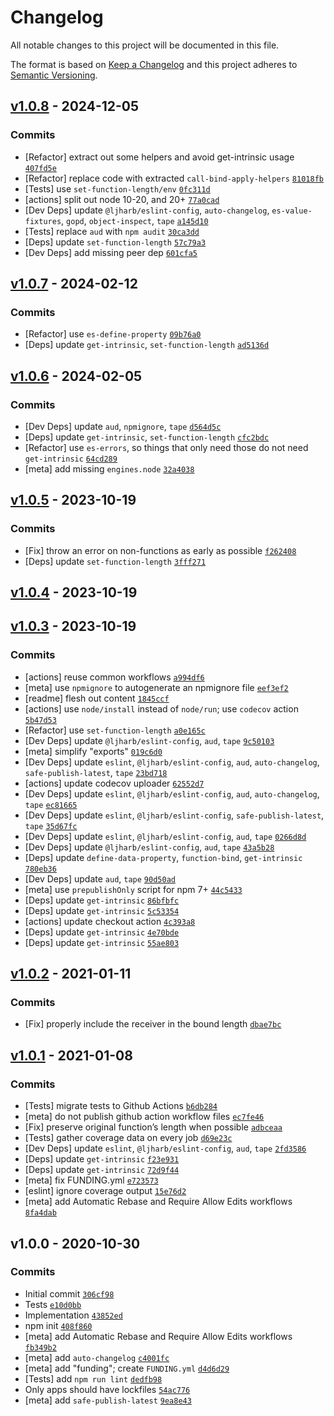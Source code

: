 # Changelog

All notable changes to this project will be documented in this file.

The format is based on [Keep a Changelog](https://keepachangelog.com/en/1.0.0/)
and this project adheres to [Semantic Versioning](https://semver.org/spec/v2.0.0.html).

## [v1.0.8](https://github.com/ljharb/call-bind/compare/v1.0.7...v1.0.8) - 2024-12-05

### Commits

- [Refactor] extract out some helpers and avoid get-intrinsic usage [`407fd5e`](https://github.com/ljharb/call-<AWS-SECRET-KEY>dfa4788fd5ae)
- [Refactor] replace code with extracted `call-bind-apply-helpers` [`81018fb`](https://github.com/ljharb/call-<AWS-SECRET-KEY>0e97f0db6a34)
- [Tests] use `set-function-length/env` [`0fc311d`](https://github.com/ljharb/call-<AWS-SECRET-KEY>2ad45aadf224)
- [actions] split out node 10-20, and 20+ [`77a0cad`](https://github.com/ljharb/call-<AWS-SECRET-KEY>fa2cff537fa3)
- [Dev Deps] update `@ljharb/eslint-config`, `auto-changelog`, `es-value-fixtures`, `gopd`, `object-inspect`, `tape` [`a145d10`](https://github.com/ljharb/call-<AWS-SECRET-KEY>48b028ee8c91)
- [Tests] replace `aud` with `npm audit` [`30ca3dd`](https://github.com/ljharb/call-<AWS-SECRET-KEY>b17879e10727)
- [Deps] update `set-function-length` [`57c79a3`](https://github.com/ljharb/call-<AWS-SECRET-KEY>fe089bc97d1b)
- [Dev Deps] add missing peer dep [`601cfa5`](https://github.com/ljharb/call-<AWS-SECRET-KEY>cecbd134ff7b)

## [v1.0.7](https://github.com/ljharb/call-bind/compare/v1.0.6...v1.0.7) - 2024-02-12

### Commits

- [Refactor] use `es-define-property` [`09b76a0`](https://github.com/ljharb/call-<AWS-SECRET-KEY>ec4b500f3b03)
- [Deps] update `get-intrinsic`, `set-function-length` [`ad5136d`](https://github.com/ljharb/call-<AWS-SECRET-KEY>ce0c9f4e3590)

## [v1.0.6](https://github.com/ljharb/call-bind/compare/v1.0.5...v1.0.6) - 2024-02-05

### Commits

- [Dev Deps] update `aud`, `npmignore`, `tape` [`d564d5c`](https://github.com/ljharb/call-<AWS-SECRET-KEY>1a9da44e77aa)
- [Deps] update `get-intrinsic`, `set-function-length` [`cfc2bdc`](https://github.com/ljharb/call-<AWS-SECRET-KEY>f668f1c6792e)
- [Refactor] use `es-errors`, so things that only need those do not need `get-intrinsic` [`64cd289`](https://github.com/ljharb/call-<AWS-SECRET-KEY>61047c166af5)
- [meta] add missing `engines.node` [`32a4038`](https://github.com/ljharb/call-<AWS-SECRET-KEY>5260036be582)

## [v1.0.5](https://github.com/ljharb/call-bind/compare/v1.0.4...v1.0.5) - 2023-10-19

### Commits

- [Fix] throw an error on non-functions as early as possible [`f262408`](https://github.com/ljharb/call-<AWS-SECRET-KEY>7c429611066d)
- [Deps] update `set-function-length` [`3fff271`](https://github.com/ljharb/call-<AWS-SECRET-KEY>43d0fa3b9871)

## [v1.0.4](https://github.com/ljharb/call-bind/compare/v1.0.3...v1.0.4) - 2023-10-19

## [v1.0.3](https://github.com/ljharb/call-bind/compare/v1.0.2...v1.0.3) - 2023-10-19

### Commits

- [actions] reuse common workflows [`a994df6`](https://github.com/ljharb/call-<AWS-SECRET-KEY>9b85d1549453)
- [meta] use `npmignore` to autogenerate an npmignore file [`eef3ef2`](https://github.com/ljharb/call-<AWS-SECRET-KEY>679c761fbdf5)
- [readme] flesh out content [`1845ccf`](https://github.com/ljharb/call-<AWS-SECRET-KEY>3192cc16cf22)
- [actions] use `node/install` instead of `node/run`; use `codecov` action [`5b47d53`](https://github.com/ljharb/call-<AWS-SECRET-KEY>503cd42f7a90)
- [Refactor] use `set-function-length` [`a0e165c`](https://github.com/ljharb/call-<AWS-SECRET-KEY>1c2b8da0b150)
- [Dev Deps] update `@ljharb/eslint-config`, `aud`, `tape` [`9c50103`](https://github.com/ljharb/call-<AWS-SECRET-KEY>421a658f85b4)
- [meta] simplify "exports" [`019c6d0`](https://github.com/ljharb/call-<AWS-SECRET-KEY>44441cbbf6d9)
- [Dev Deps] update `eslint`, `@ljharb/eslint-config`, `aud`, `auto-changelog`, `safe-publish-latest`, `tape` [`23bd718`](https://github.com/ljharb/call-<AWS-SECRET-KEY>53b3cea83f11)
- [actions] update codecov uploader [`62552d7`](https://github.com/ljharb/call-<AWS-SECRET-KEY>ae5b37f33da5)
- [Dev Deps] update `eslint`, `@ljharb/eslint-config`, `aud`, `auto-changelog`, `tape` [`ec81665`](https://github.com/ljharb/call-<AWS-SECRET-KEY>8092adfa7afd)
- [Dev Deps] update `eslint`, `@ljharb/eslint-config`, `safe-publish-latest`, `tape` [`35d67fc`](https://github.com/ljharb/call-<AWS-SECRET-KEY>5ddca2592de8)
- [Dev Deps] update `eslint`, `@ljharb/eslint-config`, `aud`, `tape` [`0266d8d`](https://github.com/ljharb/call-<AWS-SECRET-KEY>32fa463662ff)
- [Dev Deps] update `@ljharb/eslint-config`, `aud`, `tape` [`43a5b28`](https://github.com/ljharb/call-<AWS-SECRET-KEY>b5cf7523a223)
- [Deps] update `define-data-property`, `function-bind`, `get-intrinsic` [`780eb36`](https://github.com/ljharb/call-<AWS-SECRET-KEY>98697c2726a5)
- [Dev Deps] update `aud`, `tape` [`90d50ad`](https://github.com/ljharb/call-<AWS-SECRET-KEY>fcaec183dc05)
- [meta] use `prepublishOnly` script for npm 7+ [`44c5433`](https://github.com/ljharb/call-<AWS-SECRET-KEY>7cf6fc543329)
- [Deps] update `get-intrinsic` [`86bfbfc`](https://github.com/ljharb/call-<AWS-SECRET-KEY>548d0e27d958)
- [Deps] update `get-intrinsic` [`5c53354`](https://github.com/ljharb/call-<AWS-SECRET-KEY>8226ee019ff5)
- [actions] update checkout action [`4c393a8`](https://github.com/ljharb/call-<AWS-SECRET-KEY>b94d48bf87f3)
- [Deps] update `get-intrinsic` [`4e70bde`](https://github.com/ljharb/call-<AWS-SECRET-KEY>14565e716e91)
- [Deps] update `get-intrinsic` [`55ae803`](https://github.com/ljharb/call-<AWS-SECRET-KEY>e31f91e9fc60)

## [v1.0.2](https://github.com/ljharb/call-bind/compare/v1.0.1...v1.0.2) - 2021-01-11

### Commits

- [Fix] properly include the receiver in the bound length [`dbae7bc`](https://github.com/ljharb/call-<AWS-SECRET-KEY>92cb7b01345d)

## [v1.0.1](https://github.com/ljharb/call-bind/compare/v1.0.0...v1.0.1) - 2021-01-08

### Commits

- [Tests] migrate tests to Github Actions [`b6db284`](https://github.com/ljharb/call-<AWS-SECRET-KEY>84b7223a0da1)
- [meta] do not publish github action workflow files [`ec7fe46`](https://github.com/ljharb/call-<AWS-SECRET-KEY>5e5a366e578e)
- [Fix] preserve original function’s length when possible [`adbceaa`](https://github.com/ljharb/call-<AWS-SECRET-KEY>baaf7e0bdadb)
- [Tests] gather coverage data on every job [`d69e23c`](https://github.com/ljharb/call-<AWS-SECRET-KEY>8eb0ec624be8)
- [Dev Deps] update `eslint`, `@ljharb/eslint-config`, `aud`, `tape` [`2fd3586`](https://github.com/ljharb/call-<AWS-SECRET-KEY>c6b625ae1f71)
- [Deps] update `get-intrinsic` [`f23e931`](https://github.com/ljharb/call-<AWS-SECRET-KEY>85ee7baf8eee)
- [Deps] update `get-intrinsic` [`72d9f44`](https://github.com/ljharb/call-<AWS-SECRET-KEY>bcff234985f2)
- [meta] fix FUNDING.yml [`e723573`](https://github.com/ljharb/call-<AWS-SECRET-KEY>a6b7e4a93be8)
- [eslint] ignore coverage output [`15e76d2`](https://github.com/ljharb/call-<AWS-SECRET-KEY>ebb78ee1b532)
- [meta] add Automatic Rebase and Require Allow Edits workflows [`8fa4dab`](https://github.com/ljharb/call-<AWS-SECRET-KEY>41c08b56e4b6)

## v1.0.0 - 2020-10-30

### Commits

- Initial commit [`306cf98`](https://github.com/ljharb/call-<AWS-SECRET-KEY>77ac1381eb50)
- Tests [`e10d0bb`](https://github.com/ljharb/call-<AWS-SECRET-KEY>12d3e368b8df)
- Implementation [`43852ed`](https://github.com/ljharb/call-<AWS-SECRET-KEY>72149a52bd65)
- npm init [`408f860`](https://github.com/ljharb/call-<AWS-SECRET-KEY>d71bac1b6249)
- [meta] add Automatic Rebase and Require Allow Edits workflows [`fb349b2`](https://github.com/ljharb/call-<AWS-SECRET-KEY>c8f69f220b13)
- [meta] add `auto-changelog` [`c4001fc`](https://github.com/ljharb/call-<AWS-SECRET-KEY>b0fb2b60fde4)
- [meta] add "funding"; create `FUNDING.yml` [`d4d6d29`](https://github.com/ljharb/call-<AWS-SECRET-KEY>fe6d6a776717)
- [Tests] add `npm run lint` [`dedfb98`](https://github.com/ljharb/call-<AWS-SECRET-KEY>d10cde4332af)
- Only apps should have lockfiles [`54ac776`](https://github.com/ljharb/call-<AWS-SECRET-KEY>8e743f110650)
- [meta] add `safe-publish-latest` [`9ea8e43`](https://github.com/ljharb/call-<AWS-SECRET-KEY>39f9bf40140f)
